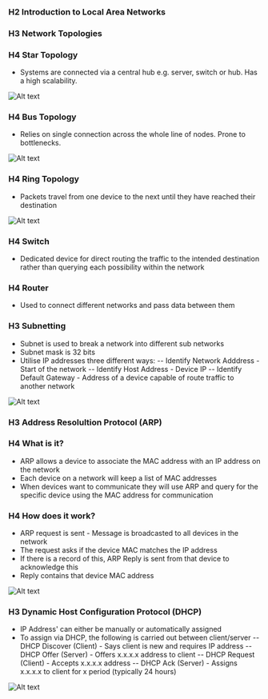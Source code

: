 ### H2 Introduction to Local Area Networks

### H3 Network Topologies
### H4 Star Topology
- Systems are connected via a central hub e.g. server, switch or hub. Has a high scalability.

![Alt text](https://github.com/sobraxus/HomeLab/TryHackMe/PreSecurity/Network_Topologies/Star.png)

### H4 Bus Topology
- Relies on single connection across the whole line of nodes. Prone to bottlenecks. 

![Alt text](https://github.com/sobraxus/HomeLab/TryHackMe/PreSecurity/Network_Topologies/Bus.png)

### H4 Ring Topology
- Packets travel from one device to the next until they have reached their destination

![Alt text](https://github.com/sobraxus/HomeLab/TryHackMe/PreSecurity/Network_Topologies/Ring.png)

### H4 Switch
- Dedicated device for direct routing the traffic to the intended destination rather than querying each possibility within the network

### H4 Router
- Used to connect different networks and pass data between them

### H3 Subnetting
- Subnet is used to break a network into different sub networks
- Subnet mask is 32 bits
- Utilise IP addresses three different ways:
-- Identify Network Adddress - Start of the network
-- Identify Host Address - Device IP
-- Identify Default Gateway - Address of a device capable of route traffic to another network

![Alt text](https://github.com/sobraxus/HomeLab/TryHackMe/PreSecurity/Network_Topologies/Subnetting.png)

### H3 Address Resolultion Protocol (ARP)

### H4 What is it?
- ARP allows a device to associate the MAC address with an IP address on the network
- Each device on a network will keep a list of MAC addresses
- When devices want to communicate they will use ARP and query for the specific device using the MAC address for communication

### H4 How does it work?

- ARP request is sent - Message is broadcasted to all devices in the network
- The request asks if the device MAC matches the IP address
- If there is a record of this, ARP Reply is sent from that device to acknowledge this
- Reply contains that device MAC address

![Alt text](https://github.com/sobraxus/HomeLab/TryHackMe/PreSecurity/Network_Topologies/ARP.png)

### H3 Dynamic Host Configuration Protocol (DHCP)

- IP Address' can either be manually or automatically assigned
- To assign via DHCP, the following is carried out between client/server
-- DHCP Discover (Client) - Says client is new and requires IP address
-- DHCP Offer (Server) - Offers x.x.x.x address to client
-- DHCP Request (Client) - Accepts x.x.x.x address
-- DHCP Ack (Server) - Assigns x.x.x.x to client for x period (typically 24 hours)

![Alt text](https://github.com/sobraxus/HomeLab/TryHackMe/PreSecurity/Network_Topologies/DHCP.png)




